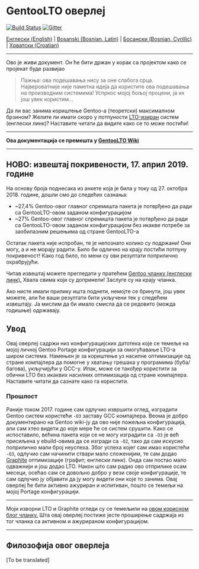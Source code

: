 # GentooLTO оверлеј

[![Build Status](https://travis-ci.org/InBetweenNames/gentooLTO.svg?branch=master)](https://travis-ci.org/InBetweenNames/gentooLTO)
[![Gitter](https://badges.gitter.im/gentooLTO/community.svg)](https://gitter.im/gentooLTO/community?utm_source=badge&utm_medium=badge&utm_campaign=pr-badge)

[Енглески (English)](/README.md) | [Bosanski (Bosnian, Latin)](README_bs-Latn.md) | [Босански (Bosnian, Cyrillic)](README_bs-Cyrl.md) | [Хрватски (Croatian)](README_hr.md)

---

Ово је живи документ. Он ће бити држан у корак са пројектом како се пројекат буде развијао

> Пажња: ова подешавања нису за оне слабога срца. Највероватније није паметна идеја да користите ова подешавања на производним системима! Успркос мојој бољој процени, ја их још увек користим...

Да ли вас занима кориштење Gentoo-а (теоретски) максималном брзином? Желите ли имати скоро у потпуности [LTO-изиран](https://gcc.gnu.org/wiki/LinkTimeOptimization) систем (енглески линк)? Наставите читати да видите како се то може постићи!

---

**Oва документација се премешта у [GentooLTO Wiki](https://github.com/InBetweenNames/gentooLTO/wiki)**

---

## НОВО: извештај покривености, 17. април 2019. године

На основу броја поднесака из анкете која је била у току од 27. октобра 2018. године, дошли смо до следећих сазнања:

* ~27,4% Gentoo-овог главног спремишта пакета је потврђено да ради са GentooLTO-овом заданом конфигурацијом
* ~27% Gentoo-овог главног спремишта пакета је потврђено да ради са GentooLTO-овом заданом конфигурацијом без икакве потребе за заобилазним решењима од стране GentooLTO-а

Остатак пакета није испробан, те је непознато колико су подржани! Они могу, а и не морају радити. Било би одлично на крају постићи потпуну покривеност! Како год било, по мени су ови резултати поприлично охрабрујући.

Читав извештај можете прегледати у пратећем [Gentoo чланку (енглески линк).](metadata/news/2019-04-17-results/2019-04-17-results.en.txt) Хвала свима који су допринели! Заслуге су на крају чланка.

Ако нисте имали прилику ишта поднети, немојте се бринути, још увек можете, али ће ваши резултати бити укључени тек у следећем извештају. Ја мислим да би имало смисла да се редовито (можда годишње) одржавају.

## Увод

Овај оверлеј садржи низ конфигурацијских датотека које се темеље на мојој личној Gentoo Portage конфигурацији за омогућавање LTO-а широм система. Намењен је за кориштење уз насилне оптимизације од стране компајлера да помогне у хватању грешака у програмима (буба/багова), укључијући у GCC-у. Ипак, може се такођер користити за обични LTO без икаквих насилних оптимизација од стране компајлера. Наставите читати да сазнате како га користити.

### Прошлост

Раније током 2017. године сам одлучио извршити оглед, изградити Gentoo систем користећи `-O3` заставу GCC компајлера. Веома је добро документирано на Gentoo wiki-ју да ово није пожељна конфигурација, али сам хтео видети до које мере ће се систем срушити. Како се испоставило, већина пакета који се не могу изградити са `-O3` је већ присиљена у ebuild-овима да се изгради са `-O2`, тако да сам искусио поприлично мали број неуспеха. Због успеха којег сам имао користећи `-O3`, одлучио сам начинити ствари мало сложенијим, те сам додао [Graphite](https://gcc.gnu.org/wiki/Graphite) оптимизације (графит; енглески линк). Онда сам постао мало одважнији и још додао LTO. Након што сам радио ово отприлике осам месеци, осећао сам се довољно добро у вези своје конфигурације, те сам одлучио ју објавити да ју могу видети они које то занима. Овај оверлеј ће бити активно ажуриран и испитиван, пошто се темељи на мојој Portage конфигурацији.

---

Моји изворни LTO и Graphite огледи су се темељили на [овом корисном блог чланку.](http://yuguangzhang.com/blog/enabling-gcc-graphite-and-lto-on-gentoo/) Шта овај оверлеј постиже јесте проширење садржаја из тог чланка са активном и ажурираном конфигурацијом.

---

## Филозофија овог оверлеја

[To be translated]
